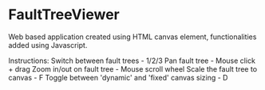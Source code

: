 # FaultTreeViewer
Web based application created using HTML canvas element, functionalities added using Javascript.

Instructions:
Switch between fault trees - 1/2/3
Pan fault tree - Mouse click + drag
Zoom in/out on fault tree - Mouse scroll wheel
Scale the fault tree to canvas - F
Toggle between 'dynamic' and 'fixed' canvas sizing - D
